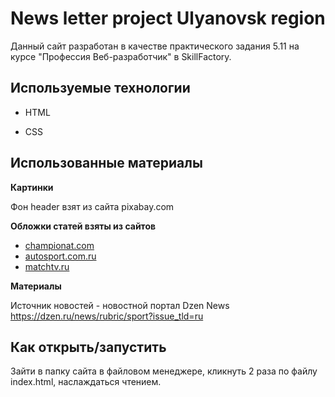 # News letter project Ulyanovsk region

Данный сайт разработан в качестве практического задания 5.11 на курсе "Профессия Веб-разработчик" в SkillFactory.

## Используемые технологии

* HTML

* CSS 

## Использованные материалы

**Картинки**

Фон header взят из сайта pixabay.com

**Обложки статей взяты из сайтов** 
- [championat.com](https://www.championat.com)
- [autosport.com.ru](https://autosport.com.ru)
- [matchtv.ru](https://matchtv.ru)


**Материалы**

Источник новостей - новостной портал Dzen News
https://dzen.ru/news/rubric/sport?issue_tld=ru

## Как открыть/запустить

Зайти в папку сайта в файловом менеджере, кликнуть 2 раза по файлу index.html, наслаждаться чтением.